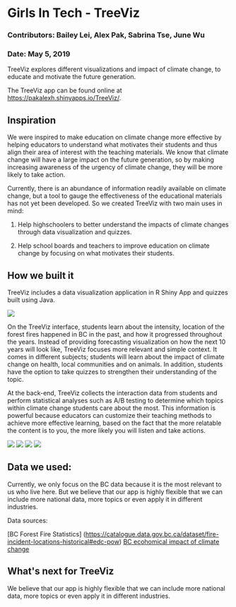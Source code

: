 # Girls In Tech - TreeViz

### Contributors: Bailey Lei, Alex Pak, Sabrina Tse, June Wu
### Date: May 5, 2019


TreeViz explores different visualizations and impact of climate change, to educate and motivate the future generation.

The TreeViz app can be found online at https://pakalexh.shinyapps.io/TreeViz/.


## Inspiration

We were inspired to make education on climate change more effective by helping educators to understand what motivates their students and thus align their area of interest with the teaching materials. We know that climate change will have a large impact on the future generation, so by making increasing awareness of the urgency of climate change, they will be more likely to take action.

Currently, there is an abundance of information readily available on climate change, but a tool to gauge the effectiveness of the educational materials has not yet been developed. So we created TreeViz with two main uses in mind:

1) Help highschoolers to better understand the impacts of climate changes through data visualization and quizzes.

2) Help school boards and teachers to improve education on climate change by focusing on what motivates their students.

## How we built it
TreeViz includes a data visualization application in R Shiny App and quizzes built using Java.

![](img/0.PNG)

On the TreeViz interface, students learn about the intensity, location of the forest fires happened in BC in the past, and how it progressed throughout the years. Instead of providing forecasting visualization on how the next 10 years will look like, TreeViz focuses more relevant and simple context. It comes in different subjects; students will learn about the impact of climate change on health, local communities and on animals. In addition, students have the option to take quizzes to strengthen their understanding of the topic.

At the back-end, TreeViz collects the interaction data from students and perform statistical analyses such as A/B testing to determine which topics within climate change students care about the most. This information is powerful because educators can customize their teaching methods to achieve more effective learning, based on the fact that the more relatable the content is to you, the more likely you will listen and take actions.

![](img/1.PNG)
![](img/2.PNG)
![](img/3.PNG)
![](img/4.PNG)

## Data we used:

Currently, we only focus on the BC data because it is the most relevant to us who live here. But we believe that our
app is highly flexible that we can include more national data, more topics or even apply it in different industries.

Data sources:

[BC Forest Fire Statistics] (https://catalogue.data.gov.bc.ca/dataset/fire-incident-locations-historical#edc-pow)
[BC ecohomical impact of climate change](http://nfdp.ccfm.org/en/data/fires.php)


## What's next for TreeViz

We believe that our app is highly flexible that we can include more national data, more topics or even apply it in different industries.
